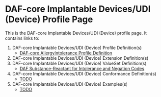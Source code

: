 # DAF-core Implantable Devices/UDI (Device) Profile Page

This is the DAF-core Implantable Devices/UDI (Device) profile page.  It contains links to:

1. DAF-core Implantable Devices/UDI (Device) Profile Definition(s)
   * [DAF-core AllergyIntolerance Profile Definition](daf-core-udi.html)
2. DAF-core Implantable Devices/UDI (Device) Extension Definition(s)
3. DAF-core Implantable Devices/UDI (Device) ValueSet Definition(s)
    * [DAF Substance-Reactant for Intolerance and Negation Codes](valueset-daf-substance.html)
4. DAF-core Implantable Devices/UDI (Device) Conformance Definition(s)
    * [TODO]()
5. DAF-core Implantable Devices/UDI (Device) Examples(s)
    * [TODO]()